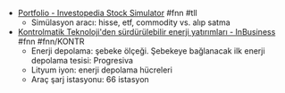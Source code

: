 - [Portfolio - Investopedia Stock Simulator](https://www.investopedia.com/simulator/portfolio) #fnn #tll
	- Simülasyon aracı: hisse, etf, commodity vs. alıp satma
- [Kontrolmatik Teknoloji'den sürdürülebilir enerji yatırımları - InBusiness](https://www.inbusiness.com.tr/sektorler/teknoloji/2022/09/01/kontrolmatik-teknolojiden-surdurulebilir-enerji-yatirimlari) #fnn #fnn/KONTR
	- Enerji depolama: şebeke ölçeği. Şebekeye bağlanacak ilk enerji depolama tesisi: Progresiva
	- Lityum iyon: enerji depolama hücreleri
	- Araç şarj istasyonu: 66 istasyon